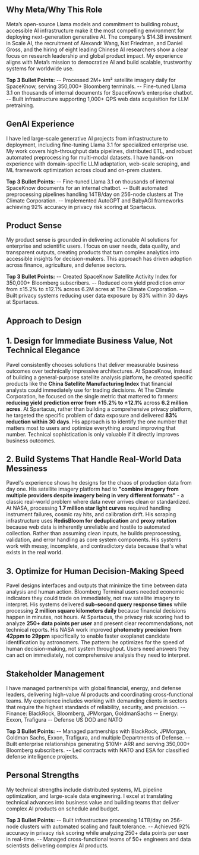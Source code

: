 ## Why Meta/Why This Role

Meta’s open-source Llama models and commitment to building robust, accessible AI infrastructure make it the most compelling environment for deploying next-generation generative AI. The company’s $14.3B investment in Scale AI, the recruitment of Alexandr Wang, Nat Friedman, and Daniel Gross, and the hiring of eight leading Chinese AI researchers show a clear focus on research leadership and global product impact. My experience aligns with Meta’s mission to democratize AI and build scalable, trustworthy systems for worldwide use.

**Top 3 Bullet Points:**
-- Processed 2M+ km² satellite imagery daily for SpaceKnow, serving 350,000+ Bloomberg terminals.
-- Fine-tuned Llama 3.1 on thousands of internal documents for SpaceKnow’s enterprise chatbot.
-- Built infrastructure supporting 1,000+ QPS web data acquisition for LLM pretraining.

## GenAI Experience

I have led large-scale generative AI projects from infrastructure to deployment, including fine-tuning Llama 3.1 for specialized enterprise use. My work covers high-throughput data pipelines, distributed ETL, and robust automated preprocessing for multi-modal datasets. I have hands-on experience with domain-specific LLM adaptation, web-scale scraping, and ML framework optimization across cloud and on-prem clusters.

**Top 3 Bullet Points:**
-- Fine-tuned Llama 3.1 on thousands of internal SpaceKnow documents for an internal chatbot.
-- Built automated preprocessing pipelines handling 14TB/day on 256-node clusters at The Climate Corporation.
-- Implemented AutoGPT and BabyAGI frameworks achieving 92% accuracy in privacy risk scoring at Spartacus.

## Product Sense

My product sense is grounded in delivering actionable AI solutions for enterprise and scientific users. I focus on user needs, data quality, and transparent outputs, creating products that turn complex analytics into accessible insights for decision-makers. This approach has driven adoption across finance, agriculture, and defense sectors.

**Top 3 Bullet Points:**
-- Created SpaceKnow Satellite Activity Index for 350,000+ Bloomberg subscribers.
-- Reduced corn yield prediction error from ±15.2% to ±12.1% across 6.2M acres at The Climate Corporation.
-- Built privacy systems reducing user data exposure by 83% within 30 days at Spartacus.

## Approach to Design


## 1. Design for Immediate Business Value, Not Technical Elegance

Pavel consistently chooses solutions that deliver measurable business outcomes over technically impressive architectures. At SpaceKnow, instead of building a general-purpose satellite analysis platform, he created specific products like the **China Satellite Manufacturing Index** that financial analysts could immediately use for trading decisions. At The Climate Corporation, he focused on the single metric that mattered to farmers: **reducing yield prediction error from ±15.2% to ±12.1%** across **6.2 million acres**. At Spartacus, rather than building a comprehensive privacy platform, he targeted the specific problem of data exposure and delivered **83% reduction within 30 days**. His approach is to identify the one number that matters most to users and optimize everything around improving that number. Technical sophistication is only valuable if it directly improves business outcomes.

## 2. Build Systems That Handle Real-World Data Messiness

Pavel's experience shows he designs for the chaos of production data from day one. His satellite imagery platform had to **"combine imagery from multiple providers despite imagery being in very different formats"** - a classic real-world problem where data never arrives clean or standardized. At NASA, processing **1.7 million star light curves** required handling instrument failures, cosmic ray hits, and calibration drift. His scraping infrastructure uses **RedisBloom for deduplication** and **proxy rotation** because web data is inherently unreliable and hostile to automated collection. Rather than assuming clean inputs, he builds preprocessing, validation, and error handling as core system components. His systems work with messy, incomplete, and contradictory data because that's what exists in the real world.

## 3. Optimize for Human Decision-Making Speed

Pavel designs interfaces and outputs that minimize the time between data analysis and human action. Bloomberg Terminal users needed economic indicators they could trade on immediately, not raw satellite imagery to interpret. His systems delivered **sub-second query response times** while processing **2 million square kilometers daily** because financial decisions happen in minutes, not hours. At Spartacus, the privacy risk scoring had to analyze **250+ data points per user** and present clear recommendations, not technical reports. His NASA work improved **photometry precision from 42ppm to 29ppm** specifically to enable faster exoplanet candidate identification by astronomers. The pattern: he optimizes for the speed of human decision-making, not system throughput. Users need answers they can act on immediately, not comprehensive analysis they need to interpret.


## Stakeholder Management

I have managed partnerships with global financial, energy, and defense leaders, delivering high-value AI products and coordinating cross-functional teams. My experience includes working with demanding clients in sectors that require the highest standards of reliability, security, and precision.
-- Finance: BlackRock, Bloomberg, JPMorgan, GoldmanSachs
-- Energy: Exxon, Trafigura
-- Defense US DOD and NATO

**Top 3 Bullet Points:**
-- Managed partnerships with BlackRock, JPMorgan, Goldman Sachs, Exxon, Trafigura, and multiple Departments of Defense.
-- Built enterprise relationships generating $10M+ ARR and serving 350,000+ Bloomberg subscribers.
-- Led contracts with NATO and ESA for classified defense intelligence projects.

## Personal Strengths

My technical strengths include distributed systems, ML pipeline optimization, and large-scale data engineering. I excel at translating technical advances into business value and building teams that deliver complex AI products on schedule and budget.

**Top 3 Bullet Points:**
-- Built infrastructure processing 14TB/day on 256-node clusters with automated scaling and fault tolerance.
-- Achieved 92% accuracy in privacy risk scoring while analyzing 250+ data points per user in real-time.
-- Managed cross-functional teams of 50+ engineers and data scientists delivering complex AI products.